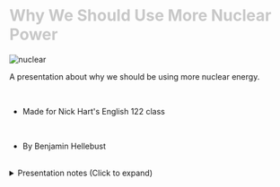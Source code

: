 <div class = "centered"><h1 style="color:#c8c8c8">Why We Should Use More Nuclear Power</h1></div>

![nuclear](https://user-images.githubusercontent.com/95508525/167943431-eb89bf18-4861-4f06-92d8-390acdae3e40.jpg)<br>

A presentation about why we should be using more nuclear energy.

<br>

* Made for Nick Hart's English 122 class

<br>

* By Benjamin Hellebust 

<br>

<details class="centered">
  <summary>Presentation notes (Click to expand)</summary>

  ```
  1. Introduce self
  2. Introduce proposal
  ```
</details>
